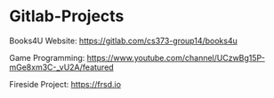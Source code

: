 # Gitlab-Projects

Books4U Website: https://gitlab.com/cs373-group14/books4u

Game Programming: https://www.youtube.com/channel/UCzwBg15P-mGe8xm3C-_vU2A/featured

Fireside Project: https://frsd.io
